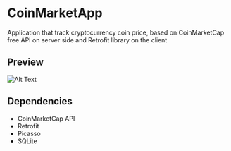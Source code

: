 # CoinMarketApp
Application that track cryptocurrency coin price, based on CoinMarketCap free API on server side and Retrofit library on the client
## Preview 
![Alt Text](https://github.com/b00m-b00m/CoinMarketApp/blob/master/videotogif_2018.08.08_08.51.23.gif) 
## Dependencies 
* CoinMarketCap API
* Retrofit
* Picasso 
* SQLite
